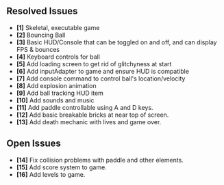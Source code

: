 ## Resolved Issues ##

- **[1]** Skeletal, executable game
- **[2]** Bouncing Ball
- **[3]** Basic HUD/Console that can be toggled on and off, and can display FPS & bounces
- **[4]** Keyboard controls for ball
- **[5]** Add loading screen to get rid of glitchyness at start
- **[6]** Add inputAdapter to game and ensure HUD is compatible
- **[7]** Add console command to control ball's location/velocity
- **[8]** Add explosion animation
- **[9]** Add ball tracking HUD item
- **[10]** Add sounds and music
- **[11]** Add paddle controllable using A and D keys.
- **[12]** Add basic breakable bricks at near top of screen.
- **[13]** Add death mechanic with lives and game over.

## Open Issues ##

- **[14]** Fix collision problems with paddle and other elements.
- **[15]** Add score system to game.
- **[16]** Add levels to game.